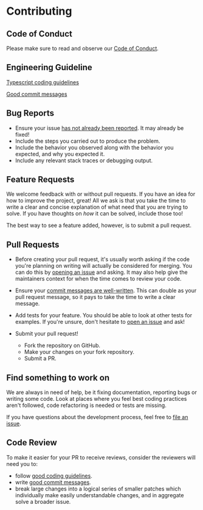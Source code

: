 # Contributing

## Code of Conduct

Please make sure to read and observe our [Code of Conduct](/CODE_OF_CONDUCT.md).

## Engineering Guideline

[Typescript coding guidelines][3]

[Good commit messages][2]

## Bug Reports

* Ensure your issue [has not already been reported][1]. It may already be fixed!
* Include the steps you carried out to produce the problem.
* Include the behavior you observed along with the behavior you expected, and
  why you expected it.
* Include any relevant stack traces or debugging output.

## Feature Requests

We welcome feedback with or without pull requests. If you have an idea for how
to improve the project, great! All we ask is that you take the time to write a
clear and concise explanation of what need that you are trying to solve. If you have
thoughts on _how_ it can be solved, include those too!

The best way to see a feature added, however, is to submit a pull request.

## Pull Requests

* Before creating your pull request, it's usually worth asking if the code
  you're planning on writing will actually be considered for merging. You can
  do this by [opening an issue][1] and asking. It may also help give the
  maintainers context for when the time comes to review your code.

* Ensure your [commit messages are well-written][2]. This can double as your
  pull request message, so it pays to take the time to write a clear message.

* Add tests for your feature. You should be able to look at other tests for
  examples. If you're unsure, don't hesitate to [open an issue][1] and ask!

* Submit your pull request!
    - Fork the repository on GitHub.
    - Make your changes on your fork repository.
    - Submit a PR.

## Find something to work on

We are always in need of help, be it fixing documentation, reporting bugs or writing some code.
Look at places where you feel best coding practices aren't followed, code refactoring is needed or tests are missing.

If you have questions about the development process,
feel free to [file an issue](https://github.com/storyprotocol/project-nova/issues/new).

## Code Review

To make it easier for your PR to receive reviews, consider the reviewers will need you to:

* follow [good coding guidelines][3].
* write [good commit messages][2].
* break large changes into a logical series of smaller patches which individually make easily understandable changes, and in aggregate solve a broader issue.

[1]: https://github.com/storyprotocol/typescript-sdk/issues
[2]: https://chris.beams.io/posts/git-commit/#seven-rules
[3]: https://google.github.io/styleguide/tsguide.html
